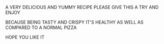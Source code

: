 A VERY DELICIOUS AND YUMMY RECIPE 
PLEASE GIVE THIS A TRY AND ENJOY

BECAUSE BEING TASTY AND CRISPY IT'S HEALTHY AS WELL
AS COMPARED TO A NORMAL PIZZA 

HOPE YOU LIKE IT 
